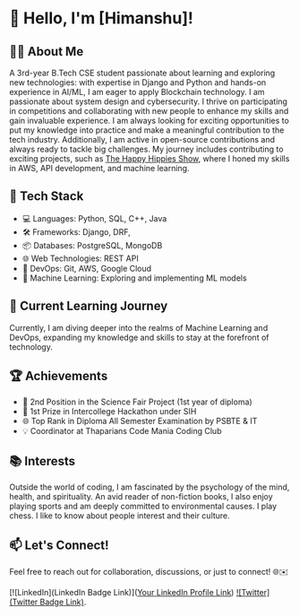 # 👋 Hello, I'm [Himanshu]!

## 👩‍💻 About Me

A 3rd-year B.Tech CSE student passionate about learning and exploring new technologies: with expertise in Django and Python and hands-on experience in AI/ML, I am eager to apply Blockchain technology. I am passionate about system design and cybersecurity. I thrive on participating in competitions and collaborating with new people to enhance my skills and gain invaluable experience. I am always looking for exciting opportunities to put my knowledge into practice and make a meaningful contribution to the tech industry. Additionally, I am active in open-source contributions and always ready to tackle big challenges. My journey includes contributing to exciting projects, such as [The Happy Hippies Show](Link), where I honed my skills in AWS, API development, and machine learning.

## 🚀 Tech Stack

- 💻 Languages: Python, SQL, C++, Java
- 🛠️ Frameworks: Django, DRF, 
- 📦 Databases: PostgreSQL, MongoDB
- 🌐 Web Technologies: REST API
- 🚀 DevOps: Git, AWS, Google Cloud
- 🤖 Machine Learning: Exploring and implementing ML models

## 🌱 Current Learning Journey

Currently, I am diving deeper into the realms of Machine Learning and DevOps, expanding my knowledge and skills to stay at the forefront of technology.

## 🏆 Achievements

- 🏅 2nd Position in the Science Fair Project (1st year of diploma)
- 🥇 1st Prize in Intercollege Hackathon under SIH
- 🌐 Top Rank in Diploma All Semester Examination by PSBTE & IT
- 💡 Coordinator at Thaparians Code Mania Coding Club

## 📚 Interests

Outside the world of coding, I am fascinated by the psychology of the mind, health, and spirituality. An avid reader of non-fiction books, I also enjoy playing sports and am deeply committed to environmental causes. I play chess. I like to know about people interest and their culture.

## 📫 Let's Connect!


Feel free to reach out for collaboration, discussions, or just to connect! 🌐✉️

[![LinkedIn](LinkedIn Badge Link)]([Your LinkedIn Profile Link](https://www.linkedin.com/in/himanshu-gargcoder1/))
[![Twitter](Twitter Badge Link)](https://twitter.com/garghimanshu47).
